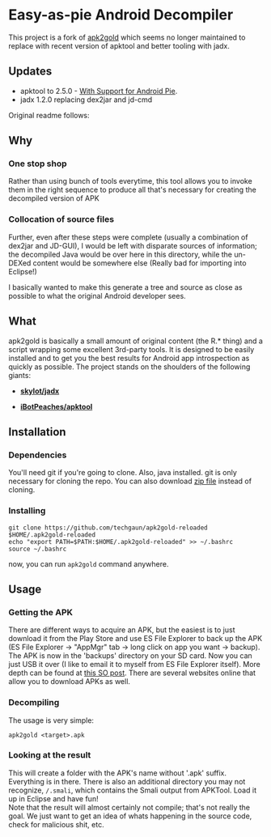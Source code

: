 # Easy-as-pie Android Decompiler

This project is a fork of [apk2gold](https://github.com/lxdvs/apk2gold) which seems no longer maintained
to replace with recent version of apktool and better tooling with jadx.

## Updates

- apktool to 2.5.0 - [With Support for Android Pie](https://connortumbleson.com/2018/09/05/apktool-v2-3-4-released/).
- jadx 1.2.0 replacing dex2jar and jd-cmd

Original readme follows:

## Why

### One stop shop

Rather than using bunch of tools everytime, this tool allows you to invoke them in the right sequence
to produce all that's necessary for creating the decompiled version of APK

### Collocation of source files
Further, even after these steps were complete (usually a combination of dex2jar and JD-GUI),
I would be left with disparate sources of information; the decompiled Java would be over here in this directory,
while the un-DEXed content would be somewhere else (Really bad for importing into Eclipse!)

I basically wanted to make this generate a tree and source as close as possible to what the original Android developer sees.

## What

apk2gold is basically a small amount of original content (the R.* thing) and a script wrapping some excellent 3rd-party tools. It is designed to be easily installed and to get you the best results for Android app introspection as quickly as possible. The project stands on the shoulders of the following giants:

* **[skylot/jadx](https://github.com/skylot/jadx)**

* **[iBotPeaches/apktool](https://github.com/iBotPeaches/Apktool)**

## Installation

### Dependencies

You'll need git if you're going to clone. Also, java installed. git is only necessary for cloning the repo. You can also download [zip file](https://github.com/techgaun/apk2gold-reloaded/archive/master.zip) instead of cloning.

### Installing

```shell
git clone https://github.com/techgaun/apk2gold-reloaded $HOME/.apk2gold-reloaded
echo "export PATH=$PATH:$HOME/.apk2gold-reloaded" >> ~/.bashrc
source ~/.bashrc
```

now, you can run `apk2gold` command anywhere.

## Usage

### Getting the APK

There are different ways to acquire an APK, but the easiest is to just download it from the Play Store
and use ES File Explorer to back up the APK (ES File Explorer -> "AppMgr" tab -> long click on app you want -> backup).
The APK is now in the 'backups' directory on your SD card.
Now you can just USB it over (I like to email it to myself from ES File Explorer itself).
More depth can be found at [this SO post](http://stackoverflow.com/questions/12175904/where-can-i-find-the-apk-file-on-my-device-when-i-download-any-app-and-install).
There are several websites online that allow you to download APKs as well.

### Decompiling

The usage is very simple:

```shell
apk2gold <target>.apk
```

### Looking at the result

This will create a folder with the APK's name without '.apk' suffix. Everything is in there.
There is also an additional directory you may not recognize, `/.smali`,
which contains the Smali output from APKTool. Load it up in Eclipse and have fun!  
Note that the result will almost certainly not compile; that's not really the goal.
We just want to get an idea of whats happening in the source code, check for malicious shit, etc.
